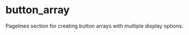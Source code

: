 button_array
============

Pagelines section for creating button arrays with multiple display options.

